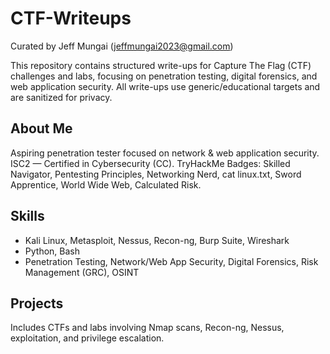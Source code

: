 # CTF-Writeups

Curated by Jeff Mungai (jeffmungai2023@gmail.com)

This repository contains structured write-ups for Capture The Flag (CTF) challenges and labs, focusing on penetration testing, digital forensics, and web application security. All write-ups use generic/educational targets and are sanitized for privacy.

## About Me
Aspiring penetration tester focused on network & web application security. ISC2 — Certified in Cybersecurity (CC). TryHackMe Badges: Skilled Navigator, Pentesting Principles, Networking Nerd, cat linux.txt, Sword Apprentice, World Wide Web, Calculated Risk.

## Skills
- Kali Linux, Metasploit, Nessus, Recon-ng, Burp Suite, Wireshark
- Python, Bash
- Penetration Testing, Network/Web App Security, Digital Forensics, Risk Management (GRC), OSINT

## Projects
Includes CTFs and labs involving Nmap scans, Recon-ng, Nessus, exploitation, and privilege escalation.
